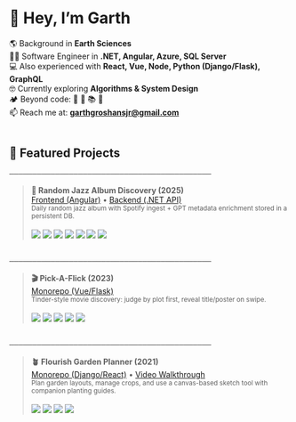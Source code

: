 # 👋 Hey, I’m Garth 
🌎 Background in **Earth Sciences**  
👨‍💻 Software Engineer in **.NET, Angular, Azure, SQL Server**  
💻 Also experienced with **React, Vue, Node, Python (Django/Flask), GraphQL**  
🤓 Currently exploring **Algorithms & System Design**  
🏕️ Beyond code: 🎸 🎨 📚 🌯  
📫 Reach me at: **garthgroshansjr@gmail.com**
<br/><br/>

<h2>🚀 Featured Projects</h2>
<sub>────────────────────────────────────────────</sub>


> **🎷 Random Jazz Album Discovery (2025)**  
> [Frontend (Angular)](https://github.com/ggroshans/fe-angular-random-jazz-album) • [Backend (.NET API)](https://github.com/ggroshans/api-dotnet-random-jazz-album)  
> <sub>Daily random jazz album with Spotify ingest + GPT metadata enrichment stored in a persistent DB.</sub>  
> <br/>
> <img src="https://img.shields.io/badge/.NET-512BD4?logo=.net&logoColor=white" />
> <img src="https://img.shields.io/badge/Angular-DD0031?logo=angular&logoColor=white" />
> <img src="https://img.shields.io/badge/PostgreSQL-4169E1?logo=postgresql&logoColor=white" />
> <img src="https://img.shields.io/badge/Entity%20Framework-512BD4?logo=.net&logoColor=white" />
> <img src="https://img.shields.io/badge/NgRx-BA2BD2?logo=ngrx&logoColor=white" />
> <img src="https://img.shields.io/badge/OpenAI-412991?logo=openai&logoColor=white" />
> <img src="https://img.shields.io/badge/Spotify-1DB954?logo=spotify&logoColor=white" />
<br/>
<sub>────────────────────────────────────────────</sub>

> **🎬 Pick-A-Flick (2023)**  
> [Monorepo (Vue/Flask)](https://github.com/ggroshans/flask-vue-pick-a-flick)  
> <sub>Tinder-style movie discovery: judge by plot first, reveal title/poster on swipe.</sub>  
> <br/>
> <img src="https://img.shields.io/badge/Vue.js-42B883?logo=vue.js&logoColor=white" />
> <img src="https://img.shields.io/badge/Flask-000000?logo=flask&logoColor=white" />
> <img src="https://img.shields.io/badge/SQLite-003B57?logo=sqlite&logoColor=white" />
> <img src="https://img.shields.io/badge/Docker-2496ED?logo=docker&logoColor=white" />
> <img src="https://img.shields.io/badge/JWT-000000?logo=jsonwebtokens&logoColor=white" />
<br/>
<sub>────────────────────────────────────────────</sub>

> **🪴 Flourish Garden Planner (2021)**  
> [Monorepo (Django/React)](https://github.com/ggroshans/django-react-garden-app) • [Video Walkthrough](http://bit.ly/46wphbz)  
> <sub>Plan garden layouts, manage crops, and use a canvas-based sketch tool with companion planting guides.</sub>  
> <br/>
> <img src="https://img.shields.io/badge/Django-092E20?logo=django&logoColor=white" />
> <img src="https://img.shields.io/badge/React-61DAFB?logo=react&logoColor=black" />
> <img src="https://img.shields.io/badge/DRF-092E20?logo=django&logoColor=white&label=Django%20REST%20Framework" />
> <img src="https://img.shields.io/badge/SQLite-003B57?logo=sqlite&logoColor=white" />



